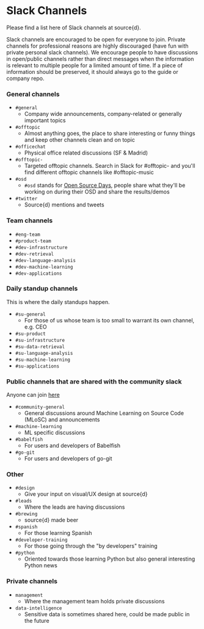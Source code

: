 # Slack Channels

Please find a list here of Slack channels at source{d}.

Slack channels are encouraged to be open for everyone to join. Private channels for professional reasons are highly discouraged (have fun with private personal slack channels). We encourage people to have discussions in open/public channels rather than direct messages when the information is relevant to multiple people for a limited amount of time. If a piece of information should be preserved, it should always go to the guide or company repo. 

### General channels

* `#general`
  * Company wide announcements, company-related or generally important topics
* `#offtopic`
  * Almost anything goes, the place to share interesting or funny things and keep other channels clean and on topic
* `#officechat`
  * Physical office related discussions (SF & Madrid)
* `#offtopic-`
  * Targeted offtopic channels. Search in Slack for #offtopic- and you'll find different offtopic channels like #offtopic-music
* `#osd`
  * `#osd` stands for [Open Source Days](../talent/open_source_days.md), people share what they'll be working on during their OSD and share the results/demos
* `#twitter`
  * Source{d} mentions and tweets

### Team channels

* `#eng-team`
* `#product-team`
* `#dev-infrastructure`
* `#dev-retrieval`
* `#dev-language-analysis`
* `#dev-machine-learning`
* `#dev-applications`

### Daily standup channels

This is where the daily standups happen.

* `#su-general` 
  * For those of us whose team is too small to warrant its own channel, e.g. CEO
* `#su-product`
* `#su-infrastructure`
* `#su-data-retrieval`
* `#su-language-analysis`
* `#su-machine-learning`
* `#su-applications`

### Public channels that are shared with the community slack

Anyone can join [here](https://join.slack.com/t/sourced-community/shared_invite/enQtMjc4Njk5MzEyNzM2LTFjNzY4NjEwZGEwMzRiNTM4MzRlMzQ4MmIzZjkwZmZlM2NjODUxZmJjNDI1OTcxNDAyMmZlNmFjODZlNTg0YWM)

* `#community-general`
  * General discussions around Machine Learning on Source Code (MLoSC) and announcements 
* `#machine-learning`
  * ML specific discussions
* `#babelfish`
  * For users and developers of Babelfish
* `#go-git`
  * For users and developers of go-git

### Other

* `#design` 
  * Give your input on visual/UX design at source{d}
* `#leads` 
  * Where the leads are having discussions
* `#brewing`
  * source{d} made beer
* `#spanish`
  * For those learning Spanish
* `#developer-training`
  * For those going through the "by developers" training
* `#python`
  * Oriented towards those learning Python but also general interesting Python news   

### Private channels

* `management` 
  * Where the management team holds private discussions
* `data-intelligence` 
  * Sensitive data is sometimes shared here, could be made public in the future